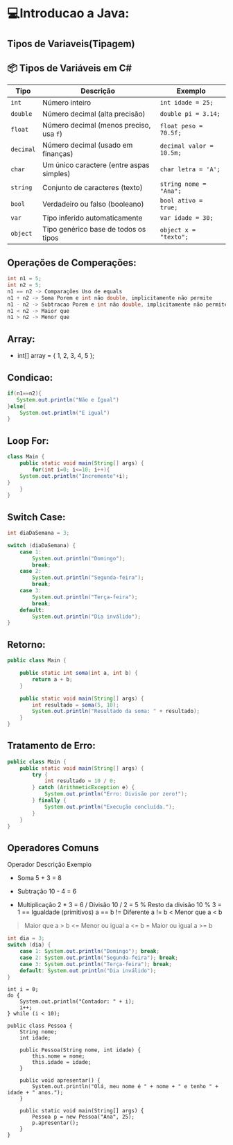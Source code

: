 # 💻Introducao a Java:

## Tipos de Variaveis(Tipagem)

## 📦 Tipos de Variáveis em C#

| Tipo      | Descrição                                 | Exemplo                  |
|-----------|-------------------------------------------|--------------------------|
| `int`     | Número inteiro                            | `int idade = 25;`        |
| `double`  | Número decimal (alta precisão)            | `double pi = 3.14;`      |
| `float`   | Número decimal (menos preciso, usa `f`)   | `float peso = 70.5f;`    |
| `decimal` | Número decimal (usado em finanças)        | `decimal valor = 10.5m;` |
| `char`    | Um único caractere (entre aspas simples)  | `char letra = 'A';`      |
| `string`  | Conjunto de caracteres (texto)            | `string nome = "Ana";`   |
| `bool`    | Verdadeiro ou falso (booleano)            | `bool ativo = true;`     |
| `var`     | Tipo inferido automaticamente             | `var idade = 30;`        |
| `object`  | Tipo genérico base de todos os tipos      | `object x = "texto";`    |


## Operações de Comperações:

```Java
int n1 = 5;
int n2 = 5;
n1 == n2 -> Comparações Uso de equals
n1 + n2 -> Soma Porem e int não double, implicitamente não permite
n1 - n2 -> Subtracao Porem e int não double, implicitamente não permite
n1 < n2 -> Maior que
n1 > n2 -> Menor que
```
## Array:

- int[] array = { 1, 2, 3, 4, 5 };


## Condicao:

```Java
if(n1==n2){
   System.out.println("Não e Igual")
}else{
    System.out.println("E igual")
}
```
## Loop For:

```Java
class Main {
    public static void main(String[] args) {
        for(int i=0; i<=10; i++){
    System.out.println("Incremente"+i);
}
    }
}
```

## Switch Case:

```Java
int diaDaSemana = 3;

switch (diaDaSemana) {
    case 1:
        System.out.println("Domingo");
        break;
    case 2:
        System.out.println("Segunda-feira");
        break;
    case 3:
        System.out.println("Terça-feira");
        break;
    default:
        System.out.println("Dia inválido");
}

```

## Retorno:

```Java
public class Main {

    public static int soma(int a, int b) {
        return a + b;
    }

    public static void main(String[] args) {
        int resultado = soma(5, 10);
        System.out.println("Resultado da soma: " + resultado);
    }
}
```

## Tratamento de Erro:

```Java
public class Main {
    public static void main(String[] args) {
        try {
            int resultado = 10 / 0;
        } catch (ArithmeticException e) {
            System.out.println("Erro: Divisão por zero!");
        } finally {
            System.out.println("Execução concluída.");
        }
    }
}
```

## Operadores Comuns
Operador	Descrição	Exemplo
+	Soma	5 + 3 = 8
-	Subtração	10 - 4 = 6
*	Multiplicação	2 * 3 = 6
/	Divisão	10 / 2 = 5
%	Resto da divisão	10 % 3 = 1
==	Igualdade (primitivos)	a == b
!=	Diferente	a != b
<	Menor que	a < b
>	Maior que	a > b
<=	Menor ou igual	a <= b
>=	Maior ou igual	a >= b

```Java
int dia = 3;
switch (dia) {
    case 1: System.out.println("Domingo"); break;
    case 2: System.out.println("Segunda-feira"); break;
    case 3: System.out.println("Terça-feira"); break;
    default: System.out.println("Dia inválido");
}
```

```
int i = 0;
do {
    System.out.println("Contador: " + i);
    i++;
} while (i < 10);
```

```
public class Pessoa {
    String nome;
    int idade;

    public Pessoa(String nome, int idade) {
        this.nome = nome;
        this.idade = idade;
    }

    public void apresentar() {
        System.out.println("Olá, meu nome é " + nome + " e tenho " + idade + " anos.");
    }

    public static void main(String[] args) {
        Pessoa p = new Pessoa("Ana", 25);
        p.apresentar();
    }
}
```

